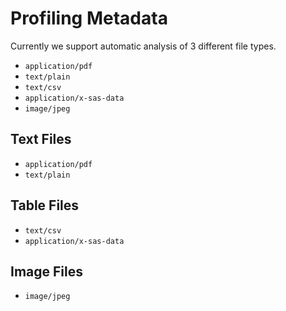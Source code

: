# Profiling Metadata

Currently we support automatic analysis of 3 different file types.

+ `application/pdf`
+ `text/plain`
+ `text/csv`
+ `application/x-sas-data`
+ `image/jpeg`

## Text Files

+ `application/pdf`
+ `text/plain`

## Table Files

+ `text/csv`
+ `application/x-sas-data`

## Image Files

+ `image/jpeg`
